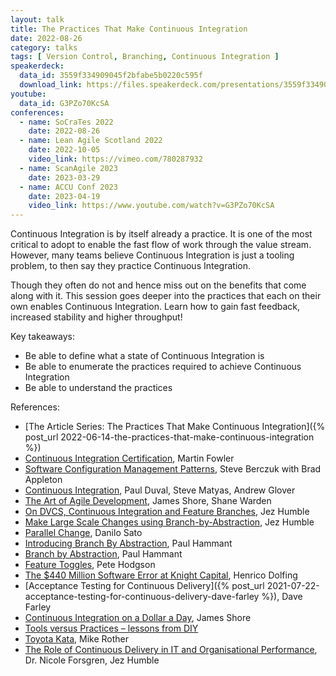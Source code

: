```yaml
---
layout: talk
title: The Practices That Make Continuous Integration
date: 2022-08-26
category: talks
tags: [ Version Control, Branching, Continuous Integration ]
speakerdeck:
  data_id: 3559f334909045f2bfabe5b0220c595f
  download_link: https://files.speakerdeck.com/presentations/3559f334909045f2bfabe5b0220c595f/The_Practices_That_Make_Continuous_Integration.pdf
youtube:
  data_id: G3PZo70KcSA
conferences:
  - name: SoCraTes 2022
    date: 2022-08-26
  - name: Lean Agile Scotland 2022
    date: 2022-10-05
    video_link: https://vimeo.com/780287932
  - name: ScanAgile 2023
    date: 2023-03-29
  - name: ACCU Conf 2023
    date: 2023-04-19
    video_link: https://www.youtube.com/watch?v=G3PZo70KcSA
---
```


Continuous Integration is by itself already a practice. It is one of the most critical to adopt to enable the fast flow of work through the value stream. However, many teams believe Continuous Integration is just a tooling problem, to then say they practice Continuous Integration.

Though they often do not and hence miss out on the benefits that come along with it. This session goes deeper into the practices that each on their own enables Continuous Integration. Learn how to gain fast feedback, increased stability and higher throughput!

Key takeaways:

- Be able to define what a state of Continuous Integration is
- Be able to enumerate the practices required to achieve Continuous Integration
- Be able to understand the practices

References:

- [The Article Series: The Practices That Make Continuous Integration]({% post_url 2022-06-14-the-practices-that-make-continuous-integration %})
- [Continuous Integration Certification](https://martinfowler.com/bliki/ContinuousIntegrationCertification.html), Martin Fowler
- [Software Configuration Management Patterns](https://www.goodreads.com/book/show/367720.Software_Configuration_Management_Patterns), Steve Berczuk with Brad Appleton
- [Continuous Integration](https://www.goodreads.com/book/show/1311542.Continuous_Integration), Paul Duval, Steve Matyas, Andrew Glover
- [The Art of Agile Development](https://www.goodreads.com/book/show/1654215.The_Art_of_Agile_Development), James Shore, Shane Warden
- [On DVCS, Continuous Integration and Feature Branches](https://continuousdelivery.com/2011/07/on-dvcs-continuous-integration-and-feature-branches/), Jez Humble
- [Make Large Scale Changes using Branch-by-Abstraction](https://continuousdelivery.com/2011/05/make-large-scale-changes-incrementally-with-branch-by-abstraction/), Jez Humble
- [Parallel Change](https://martinfowler.com/bliki/ParallelChange.html), Danilo Sato
- [Introducing Branch By Abstraction](https://paulhammant.com/blog/branch_by_abstraction.html), Paul Hammant
- [Branch by Abstraction](https://www.branchbyabstraction.com/), Paul Hammant
- [Feature Toggles](https://martinfowler.com/articles/feature-toggles.html), Pete Hodgson
- [The $440 Million Software Error at Knight Capital](https://www.henricodolfing.com/2019/06/project-failure-case-study-knight-capital.html), Henrico Dolfing
- [Acceptance Testing for Continuous Delivery]({% post_url 2021-07-22-acceptance-testing-for-continuous-delivery-dave-farley %}), Dave Farley
- [Continuous Integration on a Dollar a Day](http://www.jamesshore.com/v2/blog/2006/continuous-integration-on-a-dollar-a-day), James Shore
- [Tools versus Practices – lessons from DIY](https://www.canscorpionssmoke.com/2017/11/08/tools-versus-practices-lessons-diy/)
- [Toyota Kata](https://www.goodreads.com/es/book/show/6736366-toyota-kata), Mike Rother
- [The Role of Continuous Delivery in IT and Organisational Performance](https://papers.ssrn.com/sol3/papers.cfm?abstract_id=2681909), Dr. Nicole Forsgren, Jez Humble
